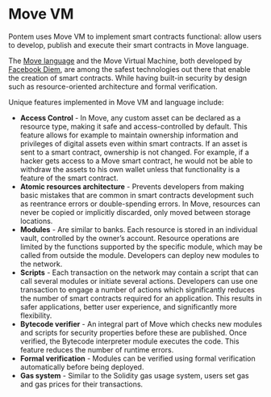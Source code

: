 # Move VM

Pontem uses Move VM to implement smart contracts functional: allow users to develop, publish and execute their smart contracts in Move language. 

The [Move language](./../lang/README.md) and the Move Virtual Machine, both developed by [Facebook Diem](https://diem.com/), are among the safest technologies out there that enable the creation of smart contracts. While having built-in security by design such as resource-oriented architecture and formal verification.

Unique features implemented in Move VM and language include:

* **Access Control** - In Move, any custom asset can be declared as a resource type, making it safe and access-controlled by default. This feature allows for example to maintain ownership information and privileges of digital assets even within smart contracts. If an asset is sent to a smart contract, ownership is not changed. For example, if a hacker gets access to a Move smart contract, he would not be able to withdraw the assets to his own wallet unless that functionality is a feature of the smart contract.
* **Atomic resources architecture** - Prevents developers from making basic mistakes that are common in smart contracts development such as reentrance errors or double-spending errors. In Move, resources can never be copied or implicitly discarded, only moved between storage locations.
* **Modules** - Are similar to banks. Each resource is stored in an individual vault, controlled by the owner’s account. Resource operations are limited by the functions supported by the specific module, which may be called from outside the module. Developers can deploy new modules to the network.
* **Scripts** - Each transaction on the network may contain a script that can call several modules or initiate several actions. Developers can use one transaction to engage a number of actions which significantly reduces the number of smart contracts required for an application. This results in safer applications, better user experience, and significantly more flexibility.
* **Bytecode verifier** - An integral part of Move which checks new modules and scripts for security properties before these are published. Once verified, the Bytecode interpreter module executes the code. This feature reduces the number of runtime errors.
* **Formal verification** - Modules can be verified using formal verification automatically before being deployed.
* **Gas system** - Similar to the Solidity gas usage system, users set gas and gas prices for their transactions.
